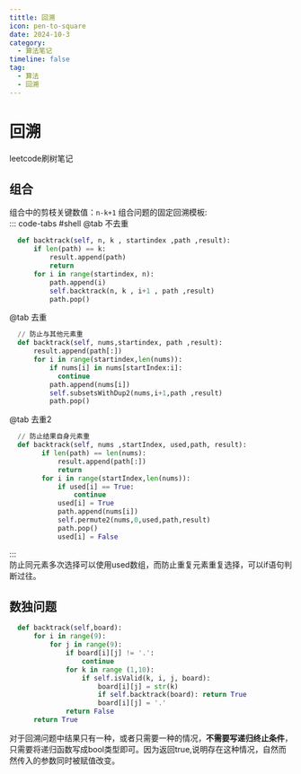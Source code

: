```yaml
---
tittle: 回溯
icon: pen-to-square
date: 2024-10-3
category:
  - 算法笔记
timeline: false 
tag:
  - 算法
  - 回溯
--- 
```

 # 回溯
 leetcode刷树笔记
<!-- more -->
## 组合
组合中的剪枝关键数值：```n-k+1```
组合问题的固定回溯模板:  
::: code-tabs
#shell
@tab 不去重
```python
  def backtrack(self, n, k , startindex ,path ,result):
      if len(path) == k:
          result.append(path)
          return
      for i in range(startindex, n):
          path.append(i)
          self.backtrack(n, k , i+1 , path ,result)
          path.pop()
```
@tab 去重
```python
  // 防止与其他元素重
  def backtrack(self, nums,startindex, path ,result):
      result.append(path[:])
      for i in range(startindex,len(nums)):
          if nums[i] in nums[startIndex:i]:
            continue
          path.append(nums[i])
          self.subsetsWithDup2(nums,i+1,path ,result)
          path.pop()
```
@tab 去重2
```python
  // 防止结果自身元素重
  def backtrack(self, nums ,startIndex, used,path, result):
        if len(path) == len(nums):
            result.append(path[:])
            return
        for i in range(startIndex,len(nums)):
            if used[i] == True:
                continue
            used[i] = True    
            path.append(nums[i])
            self.permute2(nums,0,used,path,result)
            path.pop()
            used[i] = False
```
:::  
防止同元素多次选择可以使用used数组，而防止重复元素重复选择，可以if语句判断过往。
## 数独问题
```python
  def backtrack(self,board):
      for i in range(9):
          for j in range(9):
              if board[i][j] != '.':
                  continue
              for k in range (1,10):
                  if self.isValid(k, i, j, board):
                      board[i][j] = str(k)
                      if self.backtrack(board): return True
                      board[i][j] = '.'
              return False
      return True
```
对于回溯问题中结果只有一种，或者只需要一种的情况，**不需要写递归终止条件**，只需要将递归函数写成bool类型即可。因为返回true,说明存在这种情况，自然而然传入的参数同时被赋值改变。
